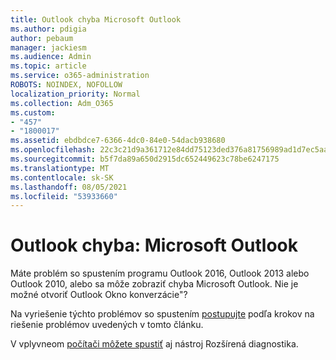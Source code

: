 ```yaml
---
title: Outlook chyba Microsoft Outlook
ms.author: pdigia
author: pebaum
manager: jackiesm
ms.audience: Admin
ms.topic: article
ms.service: o365-administration
ROBOTS: NOINDEX, NOFOLLOW
localization_priority: Normal
ms.collection: Adm_O365
ms.custom:
- "457"
- "1800017"
ms.assetid: ebdbdce7-6366-4dc0-84e0-54dacb938680
ms.openlocfilehash: 22c3c21d9a361712e84dd75123ded376a81756989ad1d7ec5aa573e0046c04b8
ms.sourcegitcommit: b5f7da89a650d2915dc652449623c78be6247175
ms.translationtype: MT
ms.contentlocale: sk-SK
ms.lasthandoff: 08/05/2021
ms.locfileid: "53933660"
---
```

# <a name="outlook-error-cannot-start-microsoft-outlook"></a>Outlook chyba: Microsoft Outlook

Máte problém so spustením programu Outlook 2016, Outlook 2013 alebo Outlook 2010, alebo sa môže zobraziť chyba Microsoft Outlook. Nie je možné otvoriť Outlook Okno konverzácie"?
  
Na vyriešenie týchto problémov so spustením [postupujte](https://support.office.com/article/I-can-t-start-Microsoft-Outlook-2016-2013-or-2010-or-receive-the-error-Cannot-start-Microsoft-Office-Outlook-Cannot-open-the-Outlook-Window-d1f69da6-b333-4650-97bf-4d77bd7abb85) podľa krokov na riešenie problémov uvedených v tomto článku. 
  
V vplyvneom [počítači môžete spustiť](https://aka.ms/SaRA-OutlookAdvDiagnostics) aj nástroj Rozšírená diagnostika.